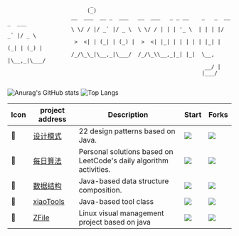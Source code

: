```config
                          _                                                    
                         (_)                                                    
                    __  ___  __ _  ___   __  ___   _ _ __    _   _  __ _  ___  
                    \ \/ / |/ _` |/ _ \  \ \/ / | | | '_ \  | | | |/ _` |/ _ \ 
                     >  <| | (_| | (_) |  >  <| |_| | | | | | |_| | (_| | (_) |
                    /_/\_\_|\__,_|\___/  /_/\_\\__,_|_| |_|  \__, |\__,_|\___/ 
                                                              __/ |            
                                                             |___/             
                                                             
```

![Anurag's GitHub stats](https://github-readme-stats.vercel.app/api?username=xiaoxunyao)
![Top Langs](https://github-readme-stats.vercel.app/api/top-langs/?username=xiaoxunyao&hide=java)





| Icon | project address                                | Description                                            | Start                                                        | Forks |
| ---- | --------------------------------------------------------- | ------------------------------------------------------------ | ------------------------------------------------------------ | ---------- |
| 🎒    | [设计模式](https://github.com/xiaoxunyao/design-patterns) | 22 design patterns based on Java.                            | ![](https://img.shields.io/github/stars/xiaoxunyao/design-patterns?style=for-the-badge) | ![](https://img.shields.io/github/forks/xiaoxunyao/design-patterns?style=for-the-badge) |
| 🧮    | [每日算法](https://github.com/xiaoxunyao/daily-algorithm) | Personal solutions based on LeetCode's daily algorithm activities. | ![](https://img.shields.io/github/stars/xiaoxunyao/daily-algorithm?style=for-the-badge) | ![](https://img.shields.io/github/forks/xiaoxunyao/daily-algorithm?style=for-the-badge) |
| 🧱    | [数据结构](https://github.com/xiaoxunyao/data-structure)  | Java-based data structure composition.                       | ![](https://img.shields.io/github/stars/xiaoxunyao/data-structure?style=for-the-badge) | ![](https://img.shields.io/github/forks/xiaoxunyao/data-structure?style=for-the-badge) |
| 🧰    | [xiaoTools](https://github.com/xiaoxunyao/xiaoTools)      | Java-based tool class                                        | ![](https://img.shields.io/github/stars/xiaoxunyao/xiaoTools?style=for-the-badge) | ![](https://img.shields.io/github/forks/xiaoxunyao/xiaoTools?style=for-the-badge) |
| 🧂 | [ZFile](https://github.com/xiaoxunyao/ZFile)  | Linux visual management project based on java |![](https://img.shields.io/github/stars/xiaoxunyao/ZFile?style=for-the-badge)|![](https://img.shields.io/github/forks/xiaoxunyao/ZFIle?style=for-the-badge)|



